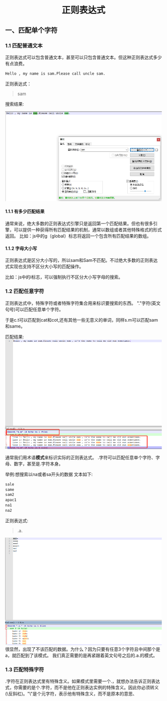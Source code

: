 # <center>正则表达式</center>

## 一、匹配单个字符

### 1.1 匹配普通文本

正则表达式可以包含普通文本，甚至可以只包含普通文本。但这种正则表达式多少有点浪费。

```txt
Hello , my name is sam.Please call uncle sam.
```
正则表达式： 
> sam

搜索结果:

![匹配单个字符-匹配普通文本](../images/匹配单个字符-匹配普通文本.png)

#### 1.1.1 有多少匹配结果

通常来说，绝大多数的正则表达式引擎只是返回第一个匹配结果。但也有很多引擎，可以提供一种获得所有匹配结果的机制，通常以数组或者其他特殊格式的形式返回。
比如：js中的g（global）标志将返回一个包含所有匹配结果的数组。

#### 1.1.2 字母大小写

正则表达式是区分大小写的，所以sam和Sam不匹配。不过绝大多数的正则表达式实现也支持不区分大小写的匹配操作。

比如：js中的i标志，可以强制执行不区分大小写字母的搜索。

### 1.2 匹配任意字符

正则表达式中，特殊字符或者特殊字符集合用来标识要搜索的东西。
"."字符(英文句号)可以匹配任意单个字符。

于是c.t可以匹配到cat和cot,还有其他一些无意义的单词，同样s.m可以匹配sam和same。

匹配结果:
![匹配单个字符-匹配任意字符.png](../images/匹配单个字符-匹配任意字符.png)

通常我们用术语**模式**来标识实际的正则表达式。
.字符可以匹配任意单个字符、字母、数字，甚至是.字符本身。

举例:想搜索以na或者sa开头的数据
文本如下:
```txt
sale
same
sam2
apac1
na1
na2
```

正则表达式:
> .a.

![匹配单个字符-匹配任意字符之点字符.png](../images/匹配单个字符-匹配任意字符之点字符.png)
很显然，出现了不该匹配的数据。为什么？因为只要有任意3个字符且中间那个是a，就匹配到了该模式。
我们真正需要的是再紧跟着英文句号之后的.a.的模式。

### 1.3 匹配特殊字符

.字符在正则表达式里有特殊含义。如果模式里需要一个.，就想办法告诉正则表达式，你需要的是个.字符，而不是他在正则表达实例的特殊含义。因此你必须转义(\反斜杠)。"\\"是个元字符，表示他有特殊含义，而不是原本的意思、